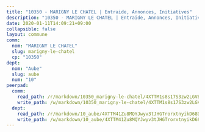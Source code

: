 ```yaml
---
title: "10350 - MARIGNY LE CHATEL | Entraide, Annonces, Initiatives"
description: "10350 - MARIGNY LE CHATEL | Entraide, Annonces, Initiatives"
date: 2020-01-11T14:09:21+09:00
collapsible: false
layout: commune
comm:
  nom: "MARIGNY LE CHATEL"
  slug: marigny-le-chatel
  cp: "10350"
dept:
  nom: "Aube"
  slug: aube
  num: "10"
peerpad:
  comm:
    read_path: /r/markdown/10350_marigny-le-chatel/4XTTM1s8s17S3zw2LGVBqNC6A7SoFea3rV6fCL9BjNJRtShX3
    write_path: /w/markdown/10350_marigny-le-chatel/4XTTM1s8s17S3zw2LGVBqNC6A7SoFea3rV6fCL9BjNJRtShX3-K3TgUBWxBnWhudRb1yv5eCnJQm8UHLUYqazuSrWLByo8mqXgeHgsbGSyA4Y7gmLbVuYkwCLhFVoBvSPEVihsxkd4x1qHxutYKdVa18P6kmfPVXcGsd6LVJna12rbdzGBL7FayUT7
  dept:
    read_path: /r/markdown/10_aube/4XTTM41Zu8MQYJwyv3tJHGTrorxtnyikD68DsVemyiZk3ThMz
    write_path: /w/markdown/10_aube/4XTTM41Zu8MQYJwyv3tJHGTrorxtnyikD68DsVemyiZk3ThMz-K3TgTmGUJaeXhcyrKr3gXoqmq82GkfYoTwSCbr39jXo2qoiz4eMZ1zWf94tEK8PkgCEQwZ6j878iec7q7nyW22BbTVtKr2C3mJwkjMoqhPxRA9brvyfx2cZBiMVgJntTtrf7GrDW
---
```


